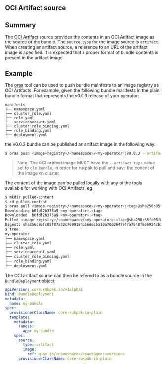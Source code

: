 ## OCI Artifact source

## Summary

The [OCI Artifact](https://github.com/opencontainers/artifacts) source provides the contents in an OCI Artifact image as the source of the bundle.  The `source.type` for the image source is `artifact`.
When creating an artifact source, a reference to an URL of the artifact image is specified. It is expected that a proper format of bundle contents is present
in the artifact image.

## Example 

The [oras](https://oras.land) tool can be used to push bundle mainfests to an image registry as OCI Artifacts. For example, given the following bundle manifests in the plain bundle format that represents the v0.0.3 release of your operator: 

```tree
manifests
├── namespace.yaml
├── cluster_role.yaml
├── role.yaml
├── serviceaccount.yaml
├── cluster_role_binding.yaml
├── role_binding.yaml
└── deployment.yaml
```
the v0.0.3 bundle can be published an artifact image in the following way: 

```bash
$ oras push <image-registry>/<namespace>/<my-operator>:v0.0.3 --artifact-type=olm.bundle ./manifests:olm.operator.bundle+tar 
```
>Note: The OCI artifact image MUST have the `--artifact-type` value set to `olm.bundle`, in order for rukpak to pull and save the conent of the image on cluster.

The content of the image can be pulled locally with any of the tools available for working with OCI Artifacts, eg

```bash
$ mkdir pulled-content
$ cd pulled-content
$ oras pull <image-registry>/<namespace>/<my-operator>:<tag>@sha256:85fc05f87a32c7609184b56dec5a10a7002647e47a7948f906924cb3243c04fd
Downloading b0fdf2b375a9 <my-operator>.<tag>
Downloaded  b0fdf2b375a9 <my-operator>.<tag>
Pulled <image-registry>/<namespace>/<my-operator>:<tag>@sha256:85fc05f87a32c7609184b56dec5a10a7002647e47a7948f906924cb3243c04fd
Digest: sha256:85fc05f87a32c7609184b56dec5a10a7002647e47a7948f906924cb3243c04fd
$ tree
my-operator
├── namespace.yaml
├── cluster_role.yaml
├── role.yaml
├── serviceaccount.yaml
├── cluster_role_binding.yaml
├── role_binding.yaml
└── deployment.yaml                       
```

The OCI artifact source can then be refered to as a bundle source in the `BundleDeployment` object: 

```yaml
apiVersion: core.rukpak.io/v1alpha1
kind: BundleDeployment
metadata:
  name: my-bundle
spec:
  provisionerClassName: core-rukpak-io-plain
  template:
    metadata:
      labels:
        app: my-bundle
    spec:
      source:
        type: artifact
        image:
          ref: quay.io/<namespace>/<package>:<version>
      provisionerClassName: core-rukpak-io-plain
```